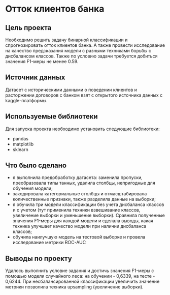 # Отток клиентов банка

## Цель проекта
Необходимо решить задачу бинарной классификации и спрогнозировать отток клиентов банка. 
А также провести исследование на качество предсказания модели с разными техниками борьбы с дисбалансом классов.
Также по условию задачи требуется добиться значения F1-меры не менее 0.59.

## Источник данных
Датасет с историческими данными о поведении клиентов и расторжении договоров с банком взят с открытого источника данных с kaggle-платформы.

## Используемые библиотеки
Для запуска проекта необходимо установить следующие библиотеки:
- pandas
- matplotlib
- sklearn

## Что было сделано
- я выполнила предобработку датасета: заменила пропуски, преобразовала типы танных, удалила столбцы, непригодные для обучения модели;
- закодировала категориальные столбцы и отмасштабировала количественные признаки, также разделила данные на выборки;
- я обучила три модели классификации без учета дисбаланса классов и с учетом
(тут применила техники взвешивание классов, увеличение выборки и уменьшение выборки). 
Сравнила полученные значения F1-меры для каждой модели и сделала выводы, 
какая техника улучшает качество модели при наличии дисбаланса классов;
- обучила наилучшую модель на тестовой выборке и провела исследование метрики ROC-AUC

## Выводы по проекту
Удалось выполнить условие задания и достичь значения F1-меры с помощью модели случайного леса: на обучении - 0,6339, на тесте - 0,6244.
При несбалансированной классификации увеличить значение метрики позволила техника upsampling (увеличение выборки).